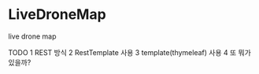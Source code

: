 # LiveDroneMap
live drone map

TODO
1 REST 방식
2 RestTemplate 사용
3 template(thymeleaf) 사용
4 또 뭐가 있을까?
